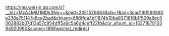 https://mp.weixin.qq.com/s?__biz=MzA4MjU1MDk3Ng==&mid=2451526664&idx=1&sn=3cad190590880e236a751147c8ce2bad&chksm=886ffda7bf1874b10ba9371816b1f509a9ec5062882b07d13a57c954dff5a9c5a6d4ceff22fb&cur_album_id=1337187910394920960&scene=189#wechat_redirect